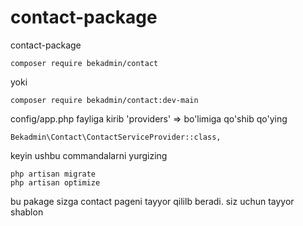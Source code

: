 # contact-package
contact-package

 ```
composer require bekadmin/contact
```
yoki
 ```
composer require bekadmin/contact:dev-main
```
config/app.php fayliga kirib
'providers' => bo'limiga qo'shib qo'ying
```
Bekadmin\Contact\ContactServiceProvider::class,
```
keyin ushbu commandalarni yurgizing
```
php artisan migrate
php artisan optimize
```
bu pakage sizga contact pageni tayyor qililb beradi. siz uchun tayyor shablon
